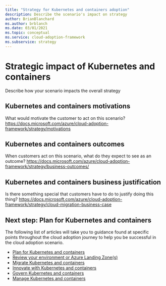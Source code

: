 ```yaml
---
title: "Strategy for Kubernetes and containers adoption"
description: Describe the scenario's impact on strategy
author: BrianBlanchard
ms.author: brblanch
ms.date: 03/01/2021
ms.topic: conceptual
ms.service: cloud-adoption-framework
ms.subservice: strategy
---
```


# Strategic impact of Kubernetes and containers

Describe how your scenario impacts the overall strategy

## Kubernetes and containers motivations

What would motivate the customer to act on this scenario?
https://docs.microsoft.com/azure/cloud-adoption-framework/strategy/motivations

## Kubernetes and containers outcomes

When customers act on this scenario, what do they expect to see as an outcome?
https://docs.microsoft.com/azure/cloud-adoption-framework/strategy/business-outcomes/

## Kubernetes and containers business justification

Is there something special that customers have to do to justify doing this thing?
https://docs.microsoft.com/azure/cloud-adoption-framework/strategy/cloud-migration-business-case

## Next step: Plan for Kubernetes and containers

The following list of articles will take you to guidance found at specific points throughout the cloud adoption journey to help you be successful in the cloud adoption scenario.

- [Plan for Kubernetes and containers](./plan.md)
- [Review your environment or Azure Landing Zone(s)](./ready.md)
- [Migrate Kubernetes and containers](./migrate.md)
- [Innovate with Kubernetes and containers](./innovate.md)
- [Govern Kubernetes and containers](./govern.md)
- [Manage Kubernetes and containers](./manage.md)
